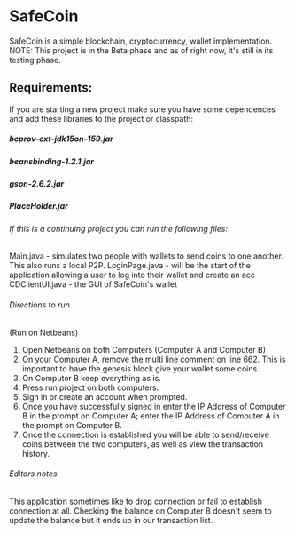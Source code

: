 # SafeCoin

SafeCoin is a simple blockchain, cryptocurrency, wallet implementation.
NOTE: This project is in the Beta phase and as of right now, it's still in its testing phase.

## Requirements:
If you are starting a new project make sure you have some dependences and add these 
libraries to the project or classpath:
##### bcprov-ext-jdk15on-159.jar
##### beansbinding-1.2.1.jar
##### gson-2.6.2.jar
##### PlaceHolder.jar

###### If this is a continuing project you can run the following files:
Main.java - simulates two people with wallets to send coins to one another. This also runs a local P2P.
LoginPage.java - will be the start of the application allowing a user to log into their wallet and create an acc
CDClientUI.java - the GUI of SafeCoin's wallet

###### Directions to run
(Run on Netbeans)
1. Open Netbeans on both Computers (Computer A and Computer B)
2. On your Computer A, remove the multi line comment on line 662. This is important to have the genesis block give your
wallet some coins.
3. On Computer B keep everything as is.
4. Press run project on both computers.
5. Sign in or create an account when prompted.
6. Once you have successfully signed in enter the IP Address of Computer B in the prompt on Computer A; enter the IP Address of Computer A in the prompt on Computer B.
7. Once the connection is established you will be able to send/receive coins between the two computers, as well as view the transaction history. 

###### Editors notes
This application sometimes like to drop connection or fail to establish connection at all.
Checking the balance on Computer B doesn't seem to update the balance but it ends up in our transaction list.
